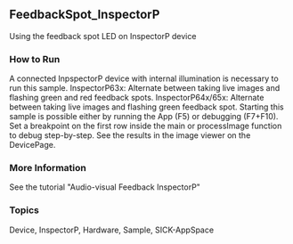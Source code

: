 ## FeedbackSpot_InspectorP
Using the feedback spot LED on InspectorP device
### How to Run
A connected InpspectorP device with internal illumination is necessary to run this sample.
InspectorP63x: Alternate between taking live images and flashing green and red feedback spots.
InspectorP64x/65x: Alternate between taking live images and flashing green feedback spot.
Starting this sample is possible either by running the App (F5) or debugging (F7+F10).
Set a breakpoint on the first row inside the main or processImage function to debug step-by-step.
See the results in the image viewer on the DevicePage.
### More Information
See the tutorial "Audio-visual Feedback InspectorP"

### Topics
Device, InspectorP, Hardware, Sample, SICK-AppSpace
